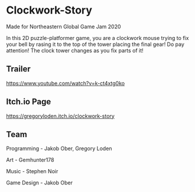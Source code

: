 # Clockwork-Story
Made for Northeastern Global Game Jam 2020

In this 2D puzzle-platformer game, you are a clockwork mouse trying to fix your bell by rasing it to the top of the tower placing the final gear! Do pay attention! The clock tower changes as you fix parts of it!

## Trailer
https://www.youtube.com/watch?v=k-ct4xtg0ko

## Itch.io Page
https://gregoryloden.itch.io/clockwork-story

## Team

Programming - Jakob Ober, Gregory Loden

Art - Gemhunter178
      
Music - Stephen Noir
      
Game Design - Jakob Ober
      
